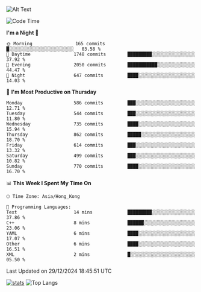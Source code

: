 ![Alt Text](https://media.tenor.com/3Gehha8RO-sAAAAC/goose-dance.gif)

<!--START_SECTION:waka-->
![Code Time](http://img.shields.io/badge/Code%20Time-373%20hrs%2040%20mins-blue)

**I'm a Night 🦉** 

```text
🌞 Morning                165 commits         █░░░░░░░░░░░░░░░░░░░░░░░░   03.58 % 
🌆 Daytime                1748 commits        █████████░░░░░░░░░░░░░░░░   37.92 % 
🌃 Evening                2050 commits        ███████████░░░░░░░░░░░░░░   44.47 % 
🌙 Night                  647 commits         ████░░░░░░░░░░░░░░░░░░░░░   14.03 % 
```
📅 **I'm Most Productive on Thursday** 

```text
Monday                   586 commits         ███░░░░░░░░░░░░░░░░░░░░░░   12.71 % 
Tuesday                  544 commits         ███░░░░░░░░░░░░░░░░░░░░░░   11.80 % 
Wednesday                735 commits         ████░░░░░░░░░░░░░░░░░░░░░   15.94 % 
Thursday                 862 commits         █████░░░░░░░░░░░░░░░░░░░░   18.70 % 
Friday                   614 commits         ███░░░░░░░░░░░░░░░░░░░░░░   13.32 % 
Saturday                 499 commits         ███░░░░░░░░░░░░░░░░░░░░░░   10.82 % 
Sunday                   770 commits         ████░░░░░░░░░░░░░░░░░░░░░   16.70 % 
```


📊 **This Week I Spent My Time On** 

```text
🕑︎ Time Zone: Asia/Hong_Kong

💬 Programming Languages: 
Text                     14 mins             █████████░░░░░░░░░░░░░░░░   37.86 % 
C++                      8 mins              ██████░░░░░░░░░░░░░░░░░░░   23.06 % 
YAML                     6 mins              ████░░░░░░░░░░░░░░░░░░░░░   17.07 % 
Other                    6 mins              ████░░░░░░░░░░░░░░░░░░░░░   16.51 % 
XML                      2 mins              █░░░░░░░░░░░░░░░░░░░░░░░░   05.50 % 
```


 Last Updated on 29/12/2024 18:45:51 UTC
<!--END_SECTION:waka-->
[![stats](https://github-readme-stats-rose-phi.vercel.app/api?username=jxncted&count_private=true)](https://github.com/jxncted/github-readme-stats)
![Top Langs](https://github-readme-stats-rose-phi.vercel.app/api/top-langs/?username=jxncted\&layout=compact&hide=c,assembly,jupyter%20notebook)
